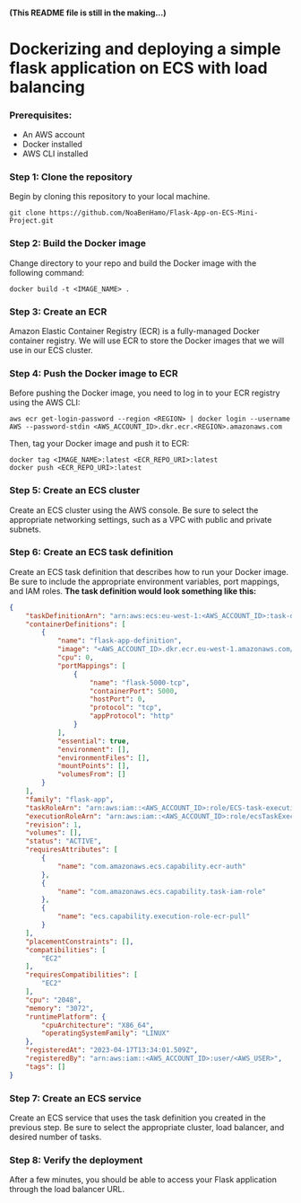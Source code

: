 #### (This README file is still in the making...)
# Dockerizing and deploying a simple flask application on ECS with load balancing

### Prerequisites:
- An AWS account
- Docker installed
- AWS CLI installed

### Step 1: Clone the repository
Begin by cloning this repository to your local machine.
```
git clone https://github.com/NoaBenHamo/Flask-App-on-ECS-Mini-Project.git
```
### Step 2: Build the Docker image
Change directory to your repo and build the Docker image with the following command:
```
docker build -t <IMAGE_NAME> .
```
### Step 3: Create an ECR
Amazon Elastic Container Registry (ECR) is a fully-managed Docker container registry.
We will use ECR to store the Docker images that we will use in our ECS cluster.

### Step 4: Push the Docker image to ECR
Before pushing the Docker image, you need to log in to your ECR registry using the AWS CLI:
```
aws ecr get-login-password --region <REGION> | docker login --username AWS --password-stdin <AWS_ACCOUNT_ID>.dkr.ecr.<REGION>.amazonaws.com
```
Then, tag your Docker image and push it to ECR:
```
docker tag <IMAGE_NAME>:latest <ECR_REPO_URI>:latest
docker push <ECR_REPO_URI>:latest
```

### Step 5: Create an ECS cluster
Create an ECS cluster using the AWS console. Be sure to select the appropriate networking settings, such as a VPC with public and private subnets.

### Step 6: Create an ECS task definition
Create an ECS task definition that describes how to run your Docker image. Be sure to include the appropriate environment variables, port mappings, and IAM roles. 
**The task definition would look something like this:**
```JSON
{
    "taskDefinitionArn": "arn:aws:ecs:eu-west-1:<AWS_ACCOUNT_ID>:task-definition/flask-app:1",
    "containerDefinitions": [
        {
            "name": "flask-app-definition",
            "image": "<AWS_ACCOUNT_ID>.dkr.ecr.eu-west-1.amazonaws.com/my-ecr:latest",
            "cpu": 0,
            "portMappings": [
                {
                    "name": "flask-5000-tcp",
                    "containerPort": 5000,
                    "hostPort": 0,
                    "protocol": "tcp",
                    "appProtocol": "http"
                }
            ],
            "essential": true,
            "environment": [],
            "environmentFiles": [],
            "mountPoints": [],
            "volumesFrom": []
        }
    ],
    "family": "flask-app",
    "taskRoleArn": "arn:aws:iam::<AWS_ACCOUNT_ID>:role/ECS-task-execution",
    "executionRoleArn": "arn:aws:iam::<AWS_ACCOUNT_ID>:role/ecsTaskExecutionRole",
    "revision": 1,
    "volumes": [],
    "status": "ACTIVE",
    "requiresAttributes": [
        {
            "name": "com.amazonaws.ecs.capability.ecr-auth"
        },
        {
            "name": "com.amazonaws.ecs.capability.task-iam-role"
        },
        {
            "name": "ecs.capability.execution-role-ecr-pull"
        }
    ],
    "placementConstraints": [],
    "compatibilities": [
        "EC2"
    ],
    "requiresCompatibilities": [
        "EC2"
    ],
    "cpu": "2048",
    "memory": "3072",
    "runtimePlatform": {
        "cpuArchitecture": "X86_64",
        "operatingSystemFamily": "LINUX"
    },
    "registeredAt": "2023-04-17T13:34:01.509Z",
    "registeredBy": "arn:aws:iam::<AWS_ACCOUNT_ID>:user/<AWS_USER>",
    "tags": []
}
```
### Step 7: Create an ECS service
Create an ECS service that uses the task definition you created in the previous step. Be sure to select the appropriate cluster, load balancer, and desired number of tasks.

### Step 8: Verify the deployment
After a few minutes, you should be able to access your Flask application through the load balancer URL.
